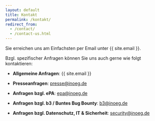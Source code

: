 ```yaml
---
layout: default
title: Kontakt
permalink: /kontakt/
redirect_from:
  - /contact/
  - /contact-us.html
---
```

Sie erreichen uns am Einfachsten per Email unter {{ site.email }}.

Bzgl. spezifischer Anfragen können Sie uns auch gerne wie folgt kontaktieren:

- **Allgemeine Anfragen**: {{ site.email }}

- **Presseanfragen**: presse@inoeg.de

- **Anfragen bzgl. ePA**: epa@inoeg.de

- **Anfragen bzgl. b3 / Buntes Bug Bounty**: b3@inoeg.de

- **Anfragen bzgl. Datenschutz, IT & Sicherheit**: security@inoeg.de
